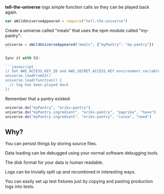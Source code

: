 **tell-the-universe** logs simple function calls so they can be played back again.

```javascript
var aWildUniverseAppeared = require("tell-the-universe")
```

Create a universe called "meals" that uses the npm module called "my-pantry":

```javascript
universe = aWildUniverseAppeared("meals", {"myPantry": "my-pantry"})
``

Sync it with S3:

```javascript
// Set AWS_ACCESS_KEY_ID and AWS_SECRET_ACCESS_KEY environment variables, then:
universe.loadFromS3()
universe.load(function() {
  // log has been played back
})
```

Remember that a pantry existed:

```javascript
universe.do("myPantry", "eriks-pantry")
universe.do("myPantry.ingredient", "eriks-pantry", "paprika", "have")
universe.do("myPantry.ingredient", "eriks-pantry", "cocoa", "need")
```

## Why?

You can persist things by storing source files.

Data loading can be debugged using your normal software debugging tools.

The disk format for your data is human readable.

Logs can be trivially split up and recombined in interesting ways.

You can easily set up test fixtures just by copying and pasting production logs into tests.
